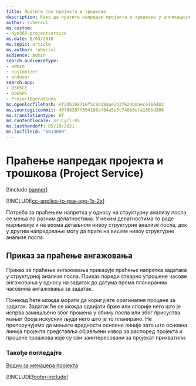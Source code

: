 ```yaml
---
title: Пратите ток пројекта и трошкове
description: Како да пратите напредак пројекта и трошкова у апликацији Project Service
author: ruhercul
ms.custom:
- dyn365-projectservice
ms.date: 8/03/2018
ms.topic: article
ms.author: ruhercul
audience: Admin
search.audienceType:
- admin
- customizer
- enduser
search.app:
- D365CE
- D365PS
- ProjectOperations
ms.openlocfilehash: ef2db198716f5c8a18aae2b37624b0aece766d83
ms.sourcegitcommit: 40f68387f594180af64a5e5c748b6efa188bd300
ms.translationtype: HT
ms.contentlocale: sr-Cyrl-RS
ms.lasthandoff: 05/10/2021
ms.locfileid: "6013009"
---
```

# <a name="track-project-progress-and-cost-project-service"></a>Праћење напредак пројекта и трошкова (Project Service)

[!include [banner](../includes/psa-now-project-operations.md)]

[!INCLUDE[cc-applies-to-psa-app-1x-2x](../includes/cc-applies-to-psa-app-1x-2x.md)]

Потреба за праћењем напретка у односу на структурну анализу посла се мења по разним делатностима. У неким делатностима то раде марљивије и на веома детаљном нивоу структурне анализе посла, док у другим напредовање могу да прате на вишем нивоу структурне анализе посла.  
  
## <a name="effort-tracking-view"></a>Приказ за праћење ангажовања  
Приказ за праћење ангажовања приказује праћење напретка задатака у структурној анализи посла. Приказ пореди стварно утрошене часове ангажовања у односу на задатак до датума према планираним часовима ангажовања за задатак.  
  
Понекад ћете можда морати да коригујете оригиналне процене за задатак. Задатак ће се можда одвијати брже или спорије него што је испрва замишљено због промена у обиму посла или због присуства мањег броја искусних људи него што је то планирано. Не препоручујемо да мењате вредности основне линије зато што основна линија пројекта представља објављени извор за распоред пројекта и процене трошкова које су сви заинтересовани за пројекат прихватили.  
  
### <a name="see-also"></a>Такође погледајте  
 [Водич за менаџера пројекта](../psa/project-manager-guide.md)


[!INCLUDE[footer-include](../includes/footer-banner.md)]